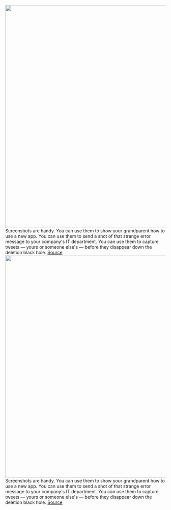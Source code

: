 <img src='https://cdn.vox-cdn.com/thumbor/1AYASB4wgXTm5vpTSnufZ19uWFI=/0x0:2040x1360/1200x800/filters:focal(857x517:1183x843)/cdn.vox-cdn.com/uploads/chorus_image/image/67113893/vpavic_042020_3980_0091.0.jpg' width='700px' /><br/>
Screenshots are handy. You can use them to show your grandparent how to use a new app. You can use them to send a shot of that strange error message to your company's IT department. You can use them to capture tweets — yours or someone else's — before they disappear down the deletion black hole.
<a href='https://www.theverge.com/21340137/apple-iphone-screenshots-ios-how-to-take'> Source <a/><img src='https://cdn.vox-cdn.com/thumbor/1AYASB4wgXTm5vpTSnufZ19uWFI=/0x0:2040x1360/1200x800/filters:focal(857x517:1183x843)/cdn.vox-cdn.com/uploads/chorus_image/image/67113893/vpavic_042020_3980_0091.0.jpg' width='700px' /><br/>
Screenshots are handy. You can use them to show your grandparent how to use a new app. You can use them to send a shot of that strange error message to your company's IT department. You can use them to capture tweets — yours or someone else's — before they disappear down the deletion black hole.
<a href='https://www.theverge.com/21340137/apple-iphone-screenshots-ios-how-to-take'> Source <a/>